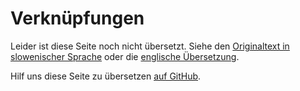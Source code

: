 # Verknüpfungen

Leider ist diese Seite noch nicht übersetzt. Siehe den [Originaltext in slowenischer Sprache](/sl/links) oder die [englische Übersetzung](/en/links).

Hilf uns diese Seite zu übersetzen [auf GitHub](https://github.com/sledilnik/website/blob/master/src/content/de/links.md).

